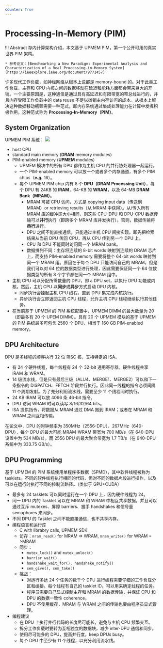 ```yaml
---
counter: True  
---
```


# Processing-In-Memory (PIM)

!!! Abstract
    存内计算架构介绍，本文基于 UPMEM PIM，第一个公开可用的真实世界 PIM 架构。

    * 参考论文：[Benchmarking a New Paradigm: Experimental Analysis and Characterization of a Real Processing-in-Memory System](https://ieeexplore.ieee.org/document/9771457)

许多现代工作负载，如神经网络从根本上说都是 memory-bound 的。对于此类工作负载，主存和 CPU 内核之间的数据移动在延迟和能耗方面都会带来巨大的开销。一个主要原因是，这种通信是通过具有高延迟和有限带宽的窄总线进行的，并且内存受限工作负载中的 data reuse 不足以摊销主内存访问的成本。从根本上解决这种数据移动瓶颈需要一种范式，即内存系统通过集成处理能力在计算中发挥积极作用。这种范式称为 **Processing-In-Memory（PIM）**。

## System Organization

UPMEM PIM 系统：
![](https://cdn.hobbitqia.cc/20240706193802.png)

* host CPU
* standard main memory (**DRAM** memory modules)
* PIM-enabled memory (**UPMEM** modules)
    * UPMEM 模块中的所有 DPU 都作为主机 CPU 的并行协处理器一起运行。
    * 一个 PIM-enabled memory 可以放一个或者多个内存通道，有多个 PIM chips（***e.g.*** 16）。
    * 每个 UPMEM PIM chip 内有 8 个 **DPU（DRAM Processing Unit）**，每个 DPU 有 24KB 的 **IRAM**，64-KB 的 **WRAM**，以及 64-MB **DRAM Bank（MRAM）**。
        * MRAM 可被 CPU 访问，方式是 copying input data（传送到 MRAM）or retrieving results（从 MRAM 中获得）。从/传入所有 MRAM 库的缓冲区大小相同，则这些 CPU-DPU 和 DPU-CPU 数据传输可以**并行**执行（即跨多个 MRAM 库并发执行）。否则，数据传输将**串行**进行。
        * DPU 之间不能直接通信，只能通过主机 CPU 间接实现。即先把检索结果从当前 DPU 传回 CPU，再从 CPU 传到另一个 DPU 上。
        * CPU 和 DPU 不能同时访问同一个 MRAM bank。
        * 数据排列不同：主存将连续的 8-bit words 映射到连续的 DRAM 芯片上，而支持 PIM-enabled memory 需要将整个 64-bit words 映射到同一个 MRAM 组。原因在于每个 DPU 只能访问自己的 MRAM，但是我们可以对 64 位的数据类型进行处理，因此需要保证同一个 64 位数据类型的所有 8 个字节都在同一个 MRAM 组中。
* 主机 CPU 可以分配所需数量的 DPU，即 a DPU set，以执行 DPU 功能或内核。然后，主机 CPU 以**同步**或**异步**方式启动 DPU 内核。
    * 同步执行会挂起主机 CPU 线程，直到 DPU 集完成内核执行。
    * 异步执行会立即返回主机 CPU 线程，允许主机 CPU 线程继续执行其他任务。
* 在当前基于 UPMEM 的 PIM 系统配置中，UPMEM DIMM 的最大数量为 20（即最多有 20 个 UPEM DIMM）。具有 20 个 UPMEM 模块的基于 UPMEM 的 PIM 系统最多可包含 2560 个 DPU，相当于 160 GB PIM-enabled memory。

## DPU Architecture

DPU 是多线程的顺序执行 32 位 RISC 核，支持特定的 ISA。

* 有 24 个硬件线程，每个线程有 24 个 32-bit 通用寄存器。硬件线程共享 IRAM 和 WRAM。
* 14 级流水线，但是只有最后三级（ALU4、MERGE1、MERGE2）可以和下一条指令的 DISPATCH、FFTCH 阶段并行执行。因此同一线程的指令必须间隔 11 个周期发射。为了充分利用流水线，需要至少 11 个线程同时执行。
* 24 KB IRAM 可以放 4096 条 46-bit 指令。
* DPU 访问 WRAM 时可以读写 8/16/32/64 bits。
* ISA 提供指令，将数据从 MRAM 通过 DMA 搬到 IRAM；或者在 MRAM 和 WRAM 之间互相传输。

在论文中，DPU 的时钟频率为 350MHz（2556-DPU）、267MHz（640-DPU），每个 DPU 的最大可能 MRAM-WRAM 带宽为 700 MB/s（在 640-DPU 设置中为 534 MB/s），而 2556 DPU 的最大聚合带宽为 1.7 TB/s（在 640-DPU 系统中为 333.75 GB/s）。

## DPU Programming

基于 UPMEM 的 PIM 系统使用单程序多数据（SPMD），其中软件线程被称为 tasklets。不同的软件线程执行相同的代码，但对不同的数据片段进行操作，以及可以在运行时执行不同的控制流路径。（类似于 GPU+CUDA）

* 最多有 24 tasklets 可以同时运行在一个 DPU 上，因为硬件线程为 24。
* 同一 DPU 内的 Tasklet 可以在 MRAM 和 WRAM 中相互共享数据，并且可以通过互斥 mutexes、屏障 barriers、握手 handshakes 和信号量 semaphores 来同步。
* 不同 DPU 的 Tasklet 之间不能直接通信，也不共享内存。
* 编程语言和运行库
    * C with librabry calls, UPMEM SDK
    * 访存：`mram_read()` for MRAM => WRAM, `mram_write()` for WRAM = >MRAM
    * 同步：
        * `mutex_lock()` and `mutex_unlock()` 
        * `barrier_wait()` 
        * `handshake_wait_for(), handshake_notify()`
        * `sem_give(), sem_take()`
    * 挑战：
        * 对运行多达 24 个任务的数千个 DPU 进行编程需要仔细的工作负载分区和编排。每个线程有自己的 tasklet ID，可以用来确定线程的任务。
        * 程序员需要自己显式控制主存和 MRAM 的数据传输，并保证 CPU 和 DPU 的数据一致性 coherence。
        * DPU 不使用缓存，MRAM 与 WRAM 之间的传输也要由程序员显式管理。
* 编程建议
    * 在 DPU 上执行并行代码的长度尽可能长，避免与主机 CPU 频繁交互。
    * 拆分工作负载时要转为互相独立的数据块，减少 inter-DPU 通信和同步。
    * 使用尽可能多的 DPU，提高并行度，keep DPUs busy。
    * 每个 DPU 中至少有 11 个线程，以充分利用流水线。